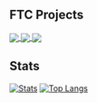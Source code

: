 
## FTC Projects
<a href="https://github.com/serivesmejia/EOCV-Sim">
  <img align="center" src="https://github-readme-stats.vercel.app/api/pin/?username=serivesmejia&repo=EOCV-Sim" />
</a>
<a href="https://github.com/serivesmejia/EOCV-Sim-Lite">
  <img align="center" src="https://github-readme-stats.vercel.app/api/pin/?username=serivesmejia&repo=EOCV-Sim-Lite" />
</a>
<a href="https://github.com/serivesmejia/DeltaUtils">
  <img align="center" src="https://github-readme-stats.vercel.app/api/pin/?username=serivesmejia&repo=DeltaUtils" />
</a>


## Stats
[![Stats](https://github-readme-stats.vercel.app/api?username=serivesmejia)](https://github.com/anuraghazra/github-readme-stats)
[![Top Langs](https://github-readme-stats.vercel.app/api/top-langs/?username=serivesmejia&langs_count=9&layout=compact)](https://github.com/anuraghazra/github-readme-stats)
